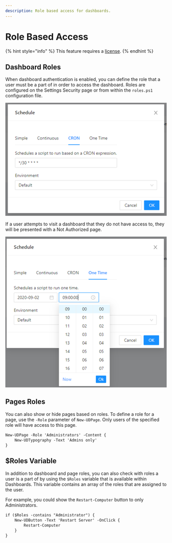 ```yaml
---
description: Role based access for dashboards.
---
```


# Role Based Access

{% hint style="info" %}
This feature requires a [license](../../get-started/licensing.md).
{% endhint %}

## Dashboard Roles

When dashboard authentication is enabled, you can define the role that a user must be a part of in order to access the dashboard. Roles are configured on the Settings  Security page or from within the `roles.ps1` configuration file.

![](../../.gitbook/assets/image%20%28138%29.png)

If a user attempts to visit a dashboard that they do not have access to, they will be presented with a Not Authorized page.

![](../../.gitbook/assets/image%20%28139%29.png)

## Pages Roles

You can also show or hide pages based on roles. To define a role for a page, use the `-Role` parameter of `New-UDPage`. Only users of the specified role will have access to this page.

```text
New-UDPage -Role 'Administrators' -Content {
    New-UDTypography -Text 'Admins only'
}
```

## $Roles Variable

In addition to dashboard and page roles, you can also check with roles a user is a part of by using the `$Roles` variable that is available within Dashboards. This variable contains an array of the roles that are assigned to the user.

For example, you could show the `Restart-Computer` button to only Administrators.

```text
if ($Roles -contains "Administrator") {
    New-UDButton -Text 'Restart Server' -OnClick {
        Restart-Computer
    }
}
```

